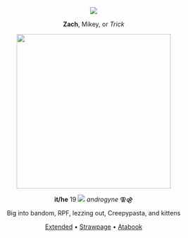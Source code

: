 <p align="center"> 
  <img src="https://komarev.com/ghpvc/?username=slenderverse&color=red">
</p>
<p align="center">
<strong>Zach</strong>, Mikey, or <i>Trick</i>
</p>
<p align="center"> 
  <img src="https://files.catbox.moe/cwusiq.gif" width="350">
</p>
<p align="center">
<strong>it/he</strong> 19 <img src="https://files.catbox.moe/a12rm9.gif"> <i>androgyne</i> ⚢⚣
<p align="center">
Big into bandom, RPF, lezzing out, Creepypasta, and kittens
</p>
<p align="center">
<a href="https://rentry.co/folieadeux">Extended</a> • <a href="https://lesgay.straw.page/">Strawpage</a> • <a href="https://clover.atabook.org">Atabook</a>
</p>
